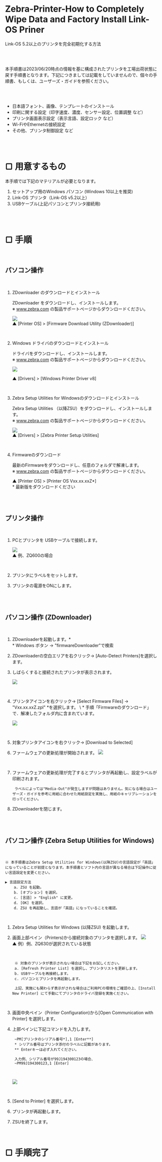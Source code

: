 # Zebra-Printer-How to Completely Wipe Data and Factory Install Link-OS Priner
 Link-OS 5.2以上のプリンタを完全初期化する方法

<br>
<br>


本手順書は2023/06/20時点の情報を基に構成されたプリンタを工場出荷状態に戻す手順書となります。下記につきましては記載をしていませんので、個々の手順書、もしくは、ユーザーズ・ガイドを参照ください。

<br>
<br>

- 日本語フォント、画像、テンプレートのインストール
- 印刷に関する設定（印字速度、濃度、センサー設定、位置調整 など）
- プリンタ画面表示設定（表示言語、設定ロック など）
- Wi-FiやEthernetの接続設定
- その他、プリンタ制御設定 など


<br><br>

# ▢ 用意するもの

本手順では下記のマテリアルが必要となります。

1. セットアップ用のWindows パソコン (Windows 10以上を推奨)
1. Link-OS プリンタ（Link-OS v5.2以上）
1. USBケーブル(上記パソコンとプリンタ接続用)

<br><br>

# ▢ 手順

<br>


## パソコン操作
    
<br>

1. ZDownloader のダウンロードとインストール 

    ZDownloader をダウンロードし、インストールします。   
    ※ www.zebra.com の製品サポートページからダウンロードください。

    ![](./Photo/DL-FirmwareDownloader.png)   
    ▲ [Printer OS] > [Firmware Download Utility (ZDownloader)]

    <br>

1. Windows ドライバのダウンロードとインストール

    ドライバをダウンロードし、インストールします。  
    ※ www.zebra.com の製品サポートページからダウンロードください。

    ![](./Photo/DL-WinDriver.png)   

    ▲ [Drivers] > [Windows Printer Driver v8] 

    <br>

1. Zebra Setup Utilities for Windowsのダウンロードとインストール

    Zebra Setup Utilities （以降ZSU）をダウンロードし、インストールします。  
    ※ www.zebra.com の製品サポートページからダウンロードください。


    ![](./Photo/DL-ZSU.png)   
    ▲ [Drivers] > [Zebra Printer Setup Utilities] 
    
    <br>

1. Firmwareのダウンロード 

    最新のFirmwareをダウンロードし、任意のフォルダで解凍します。  
    ※ www.zebra.com の製品サポートページからダウンロードください。
 
    ▲ [Printer OS] > [Printer OS Vxx.xx.xxZ*]   
      \* 最新版をダウンロードください
      
    <br>
    <br>


## プリンタ操作
    
<br>

1. PCとプリンタを USBケーブルで接続します。  

    ![](./Photo/ZQ600-USB-Port.png)  
    ▲ 例、ZQ600の場合

    <br>

1. プリンタにラベルをセットします。

1. プリンタの電源をONにします。  

    

<br><br>

## パソコン操作 (ZDownloader)
    
<br>

1. ZDownloaderを起動します。*  
    \* Windows ボタン → "firmwareDownloader"で検索

1. ZDownloaderの空白エリアを右クリック→ [Auto-Detect Printers]を選択します。

1. しばらくすると接続されたプリンタが表示されます。

    ![](./Photo/FirmwareDownloader-01.png)

    <br>

1. プリンタアイコンを右クリック→ [Select Firmware Files] → "Vxx.xx.xxZ.zpl" *を選択します。
    \ * 手順「Firmwareのダウンロード」で．解凍したフォルダ内に含まれています。

    ![](./Photo/FirmwareDownloader-02.bmp)

    <br>

1. 対象プリンタアイコンを右クリック→ [Download to Selected]

1.	ファームウェアの更新処理が開始されます。
    ![](./Photo/FirmwareDownloader-03.jpg)

    <br>


1. ファームウェアの更新処理が完了するとプリンタが再起動し、設定ラベルが印刷されます。  

        ラベルによっては"Media-Out"が発生しますが問題はありません。気になる場合はユーザーズ・ガイドを参考に用紙に合わせた用紙設定を実施し、用紙のキャリブレーションを行ってください。

1. ZDownloaderを閉じます。

    <br><br>

## パソコン操作 (Zebra Setup Utilities for Windows)
    
<br>  

    ※ 本手順書はZebra Setup Utilities for Windows(以降ZSU)の言語設定が「英語」になっていることが前提となります。本手順書とソフト内の言語が異なる場合は下記操作に従い言語設定を変更ください。
     
    ▶ 言語設定方法
        a. ZSU を起動。
        b. [オプション] を選択。
        c. [言語] > "English" に変更。
        d. [OK] を選択。
        d. ZSU を再起動し、言語が「英語」になっていることを確認。
    
<br>  

1. Zebra Setup Utilities for Windows (以降ZSU) を起動します。

1. 画面上部ペイン（Printers)から接続対象のプリンタを選択します。
    ![](./Photo/ZSU-Top-ZQ630.bmp)  
    ▲ 例）例、ZQ630が選択されている状態
    
    <br>  

        ※ 対象のプリンタが表示されない場合は下記をお試しください。  
        a. [Refresh Printer List] を選択し、プリンタリストを更新します。
        b. USBケーブルを再接続します。
        c. パソコンとプリンタを再起動します。
         
        上記、実施にも関わらず表示がされな場合はご利用PCの環境をご確認の上、[Install New Printer] にて手動にてプリンタのドライバ登録を実施ください。

    
    <br>  

1. 画面中央ペイン（Printer Configuration)から[Open Communication with Printer] を選択します。

1. 上部ペインに下記コマンドを入力します。

        ~PM[プリンタのシリアル番号*],1 [Enter**]
        * シリアル番号はプリンタ添付のラベルに記載があります。
        ** Enterキーは必ず入れてください。

        入力例、シリアル番号が99J194300123の場合、
        ~PM99J194300123,1 [Enter]

    <br>  

    ![](./Photo/ZSU-PM-Command.jpg)

    <br>  

1. [Send to Printer] を選択します。

1. プリンタが再起動します。

1. ZSUを終了します。

    <br>  



# ▢ 手順完了
 

